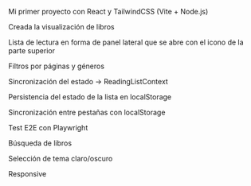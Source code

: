 Mi primer proyecto con React y TailwindCSS (Vite + Node.js)

Creada la visualización de libros

Lista de lectura en forma de panel lateral que se abre con el icono de la parte superior

Filtros por páginas y géneros

Sincronización del estado -> ReadingListContext

Persistencia del estado de la lista en localStorage

Sincronización entre pestañas con localStorage

Test E2E con Playwright

Búsqueda de libros

Selección de tema claro/oscuro

Responsive